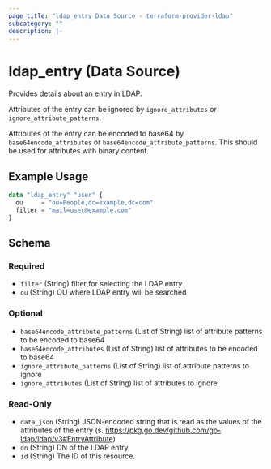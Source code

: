 ```yaml
---
page_title: "ldap_entry Data Source - terraform-provider-ldap"
subcategory: ""
description: |-
---
```


# ldap_entry (Data Source)

Provides details about an entry in LDAP. 

Attributes of the entry can be ignored by `ignore_attributes` or `ignore_attribute_patterns`.

Attributes of the entry can be encoded to base64 by `base64encode_attributes` or `base64encode_attribute_patterns`.
This should be used for attributes with binary content.

## Example Usage
```terraform
data "ldap_entry" "user" {
  ou     = "ou=People,dc=example,dc=com"
  filter = "mail=user@example.com"
}
```

<!-- schema generated by tfplugindocs -->
## Schema

### Required

- `filter` (String) filter for selecting the LDAP entry
- `ou` (String) OU where LDAP entry will be searched

### Optional

- `base64encode_attribute_patterns` (List of String) list of attribute patterns to be encoded to base64
- `base64encode_attributes` (List of String) list of attributes to be encoded to base64
- `ignore_attribute_patterns` (List of String) list of attribute patterns to ignore
- `ignore_attributes` (List of String) list of attributes to ignore

### Read-Only

- `data_json` (String) JSON-encoded string that is read as the values of the attributes of the entry (s. https://pkg.go.dev/github.com/go-ldap/ldap/v3#EntryAttribute)
- `dn` (String) DN of the LDAP entry
- `id` (String) The ID of this resource.
